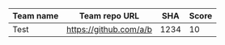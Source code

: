 Team name | Team repo URL | SHA | Score
--- | --- | --- | ---
Test | https://github.com/a/b | 1234 | 10
